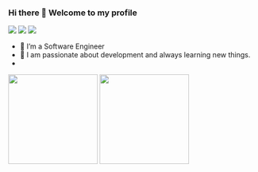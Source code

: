 
### Hi there 👋 Welcome to my profile

<div>
<a href="https://twitter.com/chakib_daii" target="_blank"><img src="https://img.shields.io/badge/Twitter-1DA1F2?style=for-the-badge&logo=twitter&logoColor=white"></a>
<a href = "mailto:chakiibdaii@gmail.com" target="_blank"><img src="https://img.shields.io/badge/Gmail-D14836?style=for-the-badge&logo=gmail&logoColor=white"></a>
<a href="https://www.linkedin.com/in/chakib-daii-baab0410b/" target="_blank"><img src="https://img.shields.io/badge/LinkedIn-0077B5?style=for-the-badge&logo=linkedin&logoColor=white"></a>   
</div>

<!--
**Chakib-DAII/Chakib-DAII** is a ✨ _special_ ✨ repository because its `README.md` (this file) appears on your GitHub profile.

Here are some ideas to get you started:

- 🔭 I’m currently working on ...
- 🌱 I’m currently learning ...
- 👯 I’m looking to collaborate on ...
- 🤔 I’m looking for help with ...
- 💬 Ask me about ...
- 📫 How to reach me: ...
- 😄 Pronouns: ...
- ⚡ Fun fact: ...
-->

- 🔭 I’m a Software Engineer 
- 🌱 I am passionate about development and always learning new things.
- 

<!-- Statistics -->
<div>
<img height="180em" src="https://github-readme-stats.vercel.app/api/top-langs/?username=Chakib-DAII&layout=compact&langs_count=20&theme=dracula"/>
<img height="180em" src="https://github-readme-stats.vercel.app/api?username=Chakib-DAII&show_icons=true&theme=dracula&include_all_commits=true&count_private=true"/>
</div>

